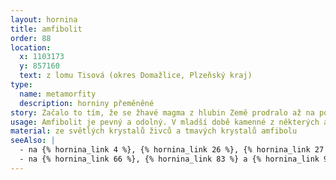 ```yaml
---
layout: hornina
title: amfibolit
order: 88
location:
  x: 1103173
  y: 857160
  text: z lomu Tisová (okres Domažlice, Plzeňský kraj)
type:
  name: metamorfity
  description: horniny přeměněné
story: Začalo to tím, že se žhavé magma z hlubin Země prodralo až na povrch. Nevíme přesně, kdy se to stalo - jisté je, že to muselo být dříve než v devonu. Vznikaly vulkány, z nichž při erupcích vytékala láva a vyletovaly sopečné bomby a prach. Magma bylo bazické - obsahovalo málo SiO2. Ztuhnutím lávy proto vznikaly bazaltoidní horniny (čediče a čedičům podobné). Ze sopečných bomb a popela vznikaly bazické tufy. Pozdějí nastalo vrásnění, které zatlačilo vyvřeliny hluboko pod povrch Země, kde je vysoká teplota a velký tlak. Hornina se novým podmínkám přizpůsobila - změnilo se její minerální složení a struktura - vzniknul amfibolit.
usage: Amfibolit je pevný a odolný. V mladší době kamenné z některých amfibolitů lidé vyráběli sekery a další nástroje. Dnes se amfibolit používá většinou jako stavební kámen. Těží se v lomu, drtí se na menší kousky, které se pak třídí podle velikosti. Přidává se do betonových a asfaltových směsí pro stavební účely. 
material: ze světlých krystalů živců a tmavých krystalů amfibolu
seeAlso: |
  - na {% hornina_link 4 %}, {% hornina_link 26 %}, {% hornina_link 27 %}, {% hornina_link 57 %}, {% hornina_link 70 %} a {% hornina_link 96 %}  - uvidíš, jak jsem asi mohl vypadat, kdybych neprošel metamorfózou
  - na {% hornina_link 66 %}, {% hornina_link 83 %} a {% hornina_link 95 %} - uvidíš, jak bych mohl vypadat, kdybych prošel metamorfózou při vyšší teplotě a tlaku - to bych se nestal zelenou břidlicíale amfibolitem,        
---
```


